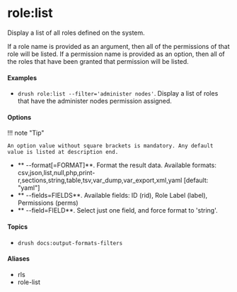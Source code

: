 # role:list

Display a list of all roles defined on the system.

If a role name is provided as an argument, then all of the permissions of
that role will be listed.  If a permission name is provided as an option,
then all of the roles that have been granted that permission will be listed.

#### Examples

- <code>drush role:list --filter='administer nodes'</code>. Display a list of roles that have the administer nodes permission assigned.

#### Options

!!! note "Tip"

    An option value without square brackets is mandatory. Any default value is listed at description end.

- ** --format[=FORMAT]**. Format the result data. Available formats: csv,json,list,null,php,print-r,sections,string,table,tsv,var_dump,var_export,xml,yaml [default: "yaml"]
- ** --fields=FIELDS**. Available fields: ID (rid), Role Label (label), Permissions (perms)
- ** --field=FIELD**. Select just one field, and force format to 'string'.

#### Topics

- `drush docs:output-formats-filters`

#### Aliases

- rls
- role-list

